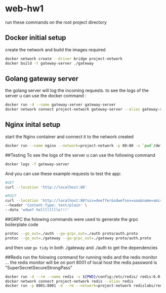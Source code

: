 # web-hw1
run these commands on the root project directory
## Docker initial setup
create the network and build the images required
```bash
docker network create --driver bridge project-network
docker build -t gateway-server ./gateway
```
## Golang gateway server
the golang server will log the incoming requests.
to see the logs of the server u can use the docker command :
```bash
docker run -d --name gateway-server gateway-server
docker network connect project-network gateway-server --alias gateway-server
```
## Nginx inital setup 
start the Nginx container and connect it to the network created
```bash
docker run --name nginx --network=project-network -p 80:80 -v `pwd`/default.conf:/etc/nginx/conf.d/default.conf -d nginx
```
##Testing
To see the logs of the server u can use the following command 
```bash
docker logs -f gateway-server
```
And you can use these example requests to test the app: 
```bash
#GET
curl --location 'http://localhost:80'

#POST
curl --location 'http://localhost:80?sss=deeffer&sdwefsev=aaa&name=amir' \
--header 'Content-Type: text/plain' \
--data 'wdwef hellllllllo!!!'
```

##GRPC
the folowing commands were used to generate the grpc boilerplate code 
```bash
protoc --go_out=./auth --go-grpc_out=./auth proto/auth.proto
protoc --go_out=./gateway --go-grpc_out=./gateway proto/auth.proto
```
and then use ```go tidy``` in both ./gateway and ./auth to get the dependencies

##Redis
run the folowing command for running redis and the redis monitor ... the redis monitor will be on port 8001 of local host
the redis password is "SuperSecretSecureStrongPass"
```bash
docker run -d --rm --name redis -v ${PWD}/config:/etc/redis/ redis:6.0-alpine redis-server /etc/redis/redis.conf
docker network connect project-network redis --alias redis
docker run -p 8001:8001 -d --rm --network=project-network redislabs/redisinsight:latest
```